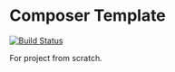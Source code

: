# Composer Template

[![Build Status][travis-svg]][travis-link]

For project from scratch.

[travis-svg]: https://travis-ci.com/laravel-bridge/scratch.svg?branch=master
[travis-link]: https://travis-ci.com/laravel-bridge/scratch-template
